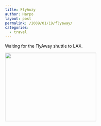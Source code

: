 ```yaml
---
title: FlyAway
author: Harpo
layout: post
permalink: /2009/01/19/flyaway/
categories:
  - travel
---
```

Waiting for the FlyAway shuttle to LAX.

[<img src="http://harpojaeger.github.io/media/wp-content/uploads/2009/01/l-640-480-1c65c327-05bd-4d8a-9e70-1ceade2a1b58.jpeg" alt="" width="300" height="225" class="alignnone size-full wp-image-364" />][1]

 [1]: http://harpojaeger.github.io/media/wp-content/uploads/2009/01/l-640-480-1c65c327-05bd-4d8a-9e70-1ceade2a1b58.jpeg